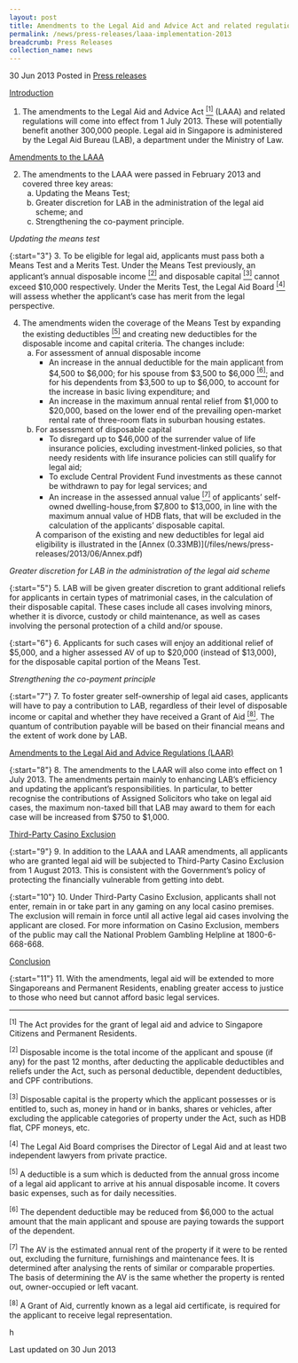 ```yaml
---
layout: post
title: Amendments to the Legal Aid and Advice Act and related regulations to take effect from 1 July 2013
permalink: /news/press-releases/laaa-implementation-2013
breadcrumb: Press Releases
collection_name: news
---
```


30 Jun 2013 Posted in [Press releases](/news/press-releases)

<u>Introduction</u>

1. The amendments to the Legal Aid and Advice Act <a href="#fn1"><sup>[1]</sup></a> (LAAA) and related regulations will come into effect from 1 July 2013. These will potentially benefit another 300,000 people. Legal aid in Singapore is administered by the Legal Aid Bureau (LAB), a department under the Ministry of Law. 

<u>Amendments to the LAAA</u>

<ol start="2">
<li> The amendments to the LAAA were passed in February 2013 and covered three key areas:

<ol style="list-style-type: lower-alpha;">
<li> Updating the Means Test;</li>
<li>Greater discretion for LAB in the administration of the legal aid scheme; and</li>
<li>Strengthening the co-payment principle.</li>

</ol>




</li>
</ol>

*Updating the means test*

{:start="3"}
3. To be eligible for legal aid, applicants must pass both a Means Test and a Merits Test. Under the Means Test previously, an applicant’s annual disposable income <a href="#fn2"><sup>[2]</sup></a> and disposable capital <a href="#fn3"><sup>[3]</sup></a> cannot exceed $10,000 respectively. Under the Merits Test, the Legal Aid Board <a href="#fn4"><sup>[4]</sup></a> will assess whether the applicant’s case has merit from the legal perspective.

<ol start="4">
<li>The amendments widen the coverage of the Means Test by expanding the existing deductibles <a href="#fn5"><sup>[5]</sup></a> and creating new deductibles for the disposable income and capital criteria. The changes include:

<ol style="list-style-type: lower-alpha;">
<li>For assessment of annual disposable income
<ul>
<li>An increase in the annual deductible for the main applicant from $4,500 to $6,000; for his spouse from $3,500 to $6,000 <a href="#fn6"><sup>[6]</sup></a>; and for his dependents from $3,500 to up to $6,000, to account for the increase in basic living expenditure; and</li>
<li>An increase in the maximum annual rental relief from $1,000 to $20,000, based on the lower end of the prevailing open-market rental rate of three-room flats in suburban housing estates.</li>
</ul>
</li>

<li>For assessment of disposable capital

<ul>

<li>To disregard up to $46,000 of the surrender value of life insurance policies, excluding investment-linked policies, so that needy residents with life insurance policies can still qualify for legal aid;</li>


<li>To exclude Central Provident Fund investments as these cannot be withdrawn to pay for legal services; and </li>


<li>An increase in the assessed annual value <a href="#fn7"><sup>[7]</sup></a> of applicants’ self-owned dwelling-house,from $7,800 to $13,000, in line with the maximum annual value of HDB flats, that will be excluded in the calculation of the applicants’ disposable capital.</li>


</ul>

</li>
A comparison of the existing and new deductibles for legal aid eligibility is illustrated in the 
 [Annex (0.33MB)](/files/news/press-releases/2013/06/Annex.pdf)


</ol>

</li>
</ol>

*Greater discretion for LAB in the administration of the legal aid scheme*


{:start="5"}
5. LAB will be given greater discretion to grant additional reliefs for applicants in certain types of matrimonial cases, in the calculation of their disposable capital. These cases include all cases involving minors, whether it is divorce, custody or child maintenance, as well as cases involving the personal protection of a child and/or spouse.


{:start="6"}
6. Applicants for such cases will enjoy an additional relief of $5,000, and a higher assessed AV of up to $20,000 (instead of $13,000), for the disposable capital portion of the Means Test.


*Strengthening the co-payment principle*


{:start="7"}
7. To foster greater self-ownership of legal aid cases, applicants will have to pay a contribution to LAB, regardless of their level of disposable income or capital and whether they have received a Grant of Aid <a href="#fn8"><sup>[8]</sup></a>.  The quantum of contribution payable will be based on their financial means and the extent of work done by LAB.


<u>Amendments to the Legal Aid and Advice Regulations (LAAR)</u>


{:start="8"}
8. The amendments to the LAAR will also come into effect on 1 July 2013. The amendments pertain mainly to enhancing LAB’s efficiency and updating the applicant’s responsibilities. In particular, to better recognise the contributions of Assigned Solicitors who take on legal aid cases, the maximum non-taxed bill that LAB may award to them for each case will be increased from $750 to $1,000.


<u>Third-Party Casino Exclusion</u>


{:start="9"}
9. In addition to the LAAA and LAAR amendments, all applicants who are granted legal aid will be subjected to Third-Party Casino Exclusion from 1 August 2013. This is consistent with the Government’s policy of protecting the financially vulnerable from getting into debt. 


{:start="10"}
10. Under Third-Party Casino Exclusion, applicants shall not enter, remain in or take part in any gaming on any local casino premises. The exclusion will remain in force until all active legal aid cases involving the applicant are closed. For more information on Casino Exclusion, members of the public may call the National Problem Gambling Helpline at 1800-6-668-668.

<u>Conclusion</u>

{:start="11"}
11. With the amendments, legal aid will be extended to more Singaporeans and Permanent Residents, enabling greater access to justice to those who need but cannot afford basic legal services.

---

<p id="fn1"><sup>[1]</sup> The Act provides for the grant of legal aid and advice to Singapore Citizens and Permanent Residents.</p>


<p id="fn2"><sup>[2]</sup> Disposable income is the total income of the applicant and spouse (if any) for the past 12 months, after deducting the applicable deductibles and reliefs under the Act, such as personal deductible, dependent deductibles, and CPF contributions.</p>


<p id="fn3"><sup>[3]</sup> Disposable capital is the property which the applicant possesses or is entitled to, such as, money in hand or in banks, shares or vehicles, after excluding the applicable categories of property under the Act, such as HDB flat, CPF moneys, etc.</p>


<p id="fn4"><sup>[4]</sup> The Legal Aid Board comprises the Director of Legal Aid and at least two independent lawyers from private practice.</p>


<p id="fn5"><sup>[5]</sup> A deductible is a sum which is deducted from the annual gross income of a legal aid applicant to arrive at his annual disposable income.  It covers basic expenses, such as for daily necessities.</p>


<p id="fn6"><sup>[6]</sup> The dependent deductible may be reduced from $6,000 to the actual amount that the main applicant and spouse are paying towards the support of the dependent.</p>


<p id="fn7"><sup>[7]</sup> The AV is the estimated annual rent of the property if it were to be rented out, excluding the furniture, furnishings and maintenance fees. It is determined after analysing the rents of similar or comparable properties. The basis of determining the AV is the same whether the property is rented out, owner-occupied or left vacant.</p>


<p id="fn8"><sup>[8]</sup> A Grant of Aid, currently known as a legal aid certificate, is required for the applicant to receive legal representation.</p>

h  
  
<p class="right-side-updated">Last updated on 30 Jun 2013</p>
